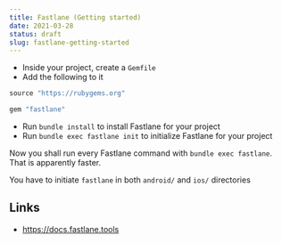 ```yaml
---
title: Fastlane (Getting started)
date: 2021-03-28
status: draft
slug: fastlane-getting-started
---
```


- Inside your project, create a `Gemfile`
- Add the following to it

```ruby
source "https://rubygems.org"

gem "fastlane"
```

- Run `bundle install` to install Fastlane for your project
- Run `bundle exec fastlane init` to initialize Fastlane for your project

Now you shall run every Fastlane command with `bundle exec fastlane`. That is apparently faster.

You have to initiate `fastlane` in both `android/` and `ios/` directories

## Links

- https://docs.fastlane.tools
